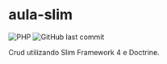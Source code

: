 # aula-slim
![PHP](https://img.shields.io/badge/php%2B-blue)
![GitHub last commit](https://img.shields.io/github/last-commit/AzeemIdrisi/PhoneSploit-Pro?logo=github)

Crud utilizando Slim Framework 4 e Doctrine. 